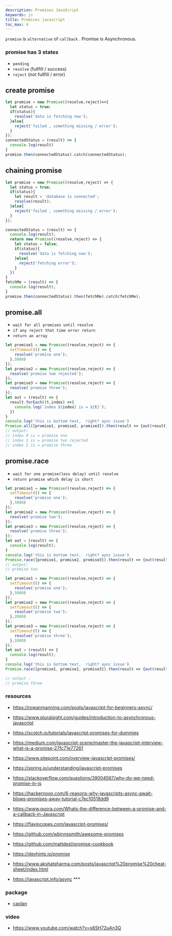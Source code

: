 ```yaml
---
description: Promises JavaScript
keywords: js
title: Promises javascript
toc_max: 4
---
```


`promise` is `alternative` of `callback` . Promise is Asynchronous.

### promise has 3 states

* `pending`
* `resolve` (fullfill / success)
* `reject` (not fullfill / error)

## create promise

```js
let promise = new Promise((resolve,reject)=>{
  let status = true;
  if(status){
    resolve('data is fetching now');
  }else{
    reject('failed , something missing / error');
  }
});
connectedStatus = (result) => {
  console.log(result)
}
promise.then(connectedStatus).catch(connectedStatus);
```

## chaining promise

```js
let promise = new Promise((resolve,reject) => {
  let status = true;
  if(status){
    let result = 'database is connected';
    resolve(result);
  }else{
    reject('failed , something missing / error');
  }
});

connectedStatus = (result) => {
  console.log(result);
  return new Promise((resolve,reject) => {
    let status = false;
    if(status){
      resolve('data is fetching now');
    }else{
      reject('fetching error');
    }
  })
}
fetchMe = (result) => {
  console.log(result);
}
promise.then(connectedStatus).then(fetchMe).catch(fetchMe);
```

## promise.all

* `wait for all promises until resolve`
* `if any reject that time error return`
* `return an array`

```js
let promise1 = new Promise((resolve,reject) => {
  setTimeout(() => {
    resolve('promise one');
  },5000)
});
let promise2 = new Promise((resolve,reject) => {
  resolve('promise two rejected');
});
let promise3 = new Promise((resolve,reject) => {
  resolve('promise three');
});
let out = (result) => {
  result.forEach((t,index) =>{
    console.log(`index ${index} is = ${t}`);
  })
}
console.log('this is bottom text,  right? aync issue')
Promise.all([promise1, promise2, promise3]).then(result => {out(result)}).catch(out);
// output:
// index 0 is = promise one
// index 1 is = promise two rejected
// index 2 is = promise three
```

## promise.race

* `wait for one promise(less delay) until resolve`
* `return promise which delay is short`


```js
let promise1 = new Promise((resolve,reject) => {
  setTimeout(() => {
    resolve('promise one');
  },5000)
});
let promise2 = new Promise((resolve,reject) => {
  resolve('promise two');
});
let promise3 = new Promise((resolve,reject) => {
  resolve('promise three');
});
let out = (result) => {
  console.log(result);
}
console.log('this is bottom text,  right? aync issue')
Promise.race([promise1, promise2, promise3]).then(result => {out(result)});
// output:
// promise two
```

```js
let promise1 = new Promise((resolve,reject) => {
  setTimeout(() => {
    resolve('promise one');
  },5000)
});
let promise2 = new Promise((resolve,reject) => {
  setTimeout(() => {
    resolve('promise two');
  },2000)
});
let promise3 = new Promise((resolve,reject) => {
  setTimeout(() => {
    resolve('promise three');
  },1000)
});
let out = (result) => {
  console.log(result);
}
console.log('this is bottom text,  right? aync issue')
Promise.race([promise1, promise2, promise3]).then(result => {out(result)});

// output :
// promise three
```

### resources

* https://rowanmanning.com/posts/javascript-for-beginners-async/
* https://www.pluralsight.com/guides/introduction-to-asynchronous-javascript
* https://scotch.io/tutorials/javascript-promises-for-dummies
* https://medium.com/javascript-scene/master-the-javascript-interview-what-is-a-promise-27fc71e77261
* https://www.sitepoint.com/overview-javascript-promises/
* https://spring.io/understanding/javascript-promises
* https://stackoverflow.com/questions/39004567/why-do-we-need-promise-in-js
* https://hackernoon.com/6-reasons-why-javascripts-async-await-blows-promises-away-tutorial-c7ec10518dd9
* https://www.quora.com/Whats-the-difference-between-a-promise-and-a-callback-in-Javascript
* https://flaviocopes.com/javascript-promises/
* https://github.com/wbinnssmith/awesome-promises
* https://github.com/mattdesl/promise-cookbook
* https://devhints.io/promise
* https://www.akshatsharma.com/posts/javascript%20promise%20cheat-sheet/index.html

* https://javascript.info/async ***

### package
* [caolan](https://github.com/caolan/async)

### video

* https://www.youtube.com/watch?v=s6SH72uAn3Q
